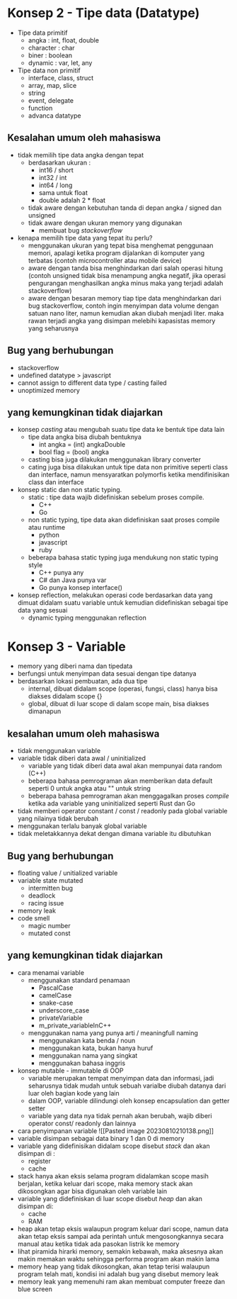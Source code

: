 # Konsep 2 - Tipe data (Datatype)
- Tipe data primitif 
	- angka : int, float, double
	- character : char
	- biner : boolean
	- dynamic : var, let, any
- Tipe data non primitif
	- interface, class, struct
	- array, map, slice
	- string
	- event, delegate
	- function
	- advanca datatype

## Kesalahan umum oleh mahasiswa
- tidak memilih tipe data angka dengan tepat
	- berdasarkan ukuran : 
		- int16 / short
		- int32 / int
		- int64 / long
		- sama untuk float
		- double adalah 2 * float
	- tidak aware dengan kebutuhan tanda di depan angka / signed dan unsigned
	- tidak aware dengan ukuran memory yang digunakan
		- membuat bug _stackoverflow_
- kenapa memilih tipe data yang tepat itu perlu?
	- menggunakan ukuran yang tepat bisa menghemat penggunaan memori, apalagi ketika program dijalankan di komputer yang terbatas (contoh microcontroller atau mobile device)
	- aware dengan tanda bisa menghindarkan dari salah operasi hitung (contoh unsigned tidak bisa menampung angka negatif, jika operasi pengurangan menghasilkan angka minus maka yang terjadi adalah stackoverflow)
	- aware dengan besaran memory tiap tipe data menghindarkan dari bug stackoverflow, contoh ingin menyimpan data volume dengan satuan nano liter, namun kemudian akan diubah menjadi liter. maka rawan terjadi angka yang disimpan melebihi kapasistas memory yang seharusnya

## Bug yang berhubungan
- stackoverflow
- undefined datatype > javascript
- cannot assign to different data type / casting failed
- unoptimized memory

## yang kemungkinan tidak diajarkan
- konsep _casting_ atau mengubah suatu tipe data ke bentuk tipe data lain
	- tipe data angka bisa diubah bentuknya
		- int angka = (int) angkaDouble
		- bool flag = (bool) angka
	- casting bisa juga dilakukan menggunakan library converter
	- cating juga bisa dilakukan untuk tipe data non primitive seperti class dan interface, namun mensyaratkan polymorfis ketika mendifinisikan class dan interface
- konsep static dan non static typing.
	- static : tipe data wajib didefiniskan sebelum proses compile.
		- C++
		- Go
	- non static typing, tipe data akan didefiniskan saat proses compile atau runtime
		- python
		- javascript
		- ruby
	- beberapa bahasa static typing juga mendukung non static typing style
		- C++ punya any
		- C# dan Java punya var
		- Go punya konsep interface()
- konsep reflection, melakukan operasi code berdasarkan data yang dimuat didalam suatu variable untuk kemudian didefiniskan sebagai tipe data yang sesuai
	- dynamic typing menggunakan reflection

# Konsep 3 - Variable
- memory yang diberi nama dan tipedata
- berfungsi untuk menyimpan data sesuai dengan tipe datanya
- berdasarkan lokasi pembuatan, ada dua tipe
	- internal, dibuat didalam scope (operasi, fungsi, class) hanya bisa diakses didalam scope {}
	- global, dibuat di luar scope di dalam scope main, bisa diakses dimanapun

## kesalahan umum oleh mahasiswa
- tidak menggunakan variable
- variable tidak diberi data awal / uninitialized
	-  variable yang tidak diberi data awal akan mempunyai data random (C++)
	- beberapa bahasa pemrograman akan memberikan data default seperti 0 untuk angka atau "" untuk string
	- beberapa bahasa pemrograman akan menggagalkan proses _compile_ ketika ada variable yang uninitialized seperti Rust dan Go
- tidak memberi operator constant / const / readonly pada global variable yang nilainya tidak berubah
- menggunakan terlalu banyak global variable
- tidak meletakkannya dekat dengan dimana variable itu dibutuhkan

## Bug yang berhubungan
- floating value / unitialized variable
- variable state mutated
	- intermitten bug
	- deadlock
	- racing issue
- memory leak
- code smell
	- magic number
	- mutated const

## yang kemungkinan tidak diajarkan
- cara menamai variable
	- menggunakan standard penamaan
		- PascalCase
		- camelCase
		- snake-case
		- underscore_case
		- privateVariable
		- m_private_variableInC++
	- menggunakan nama yang punya arti / meaningfull naming
		- menggunakan kata benda / noun
		- menggunakan kata, bukan hanya huruf
		- menggunakan nama yang singkat
		- menggunakan bahasa inggris
- konsep mutable - immutable di OOP
	- variable merupakan tempat menyimpan data dan informasi, jadi seharusnya tidak mudah untuk sebuah varialbe diubah datanya dari luar oleh bagian kode yang lain
	- dalam OOP, variable dilindungi oleh konsep encapsulation dan getter setter
	- variable yang data nya tidak pernah akan berubah, wajib diberi operator const/ readonly dan lainnya
- cara penyimpanan variable
![[Pasted image 20230810210138.png]]
- variable disimpan sebagai data binary 1 dan 0 di memory
- variable yang didefinisikan didalam scope disebut _stack_ dan akan disimpan di :
	- register
	- cache
- stack hanya akan eksis selama program didalamkan scope masih berjalan, ketika keluar dari scope, maka memory stack akan dikosongkan agar bisa digunakan oleh variable lain
- variable yang didefiniskan di luar scope disebut _heap_ dan akan disimpan di:
	- cache
	- RAM
- heap akan tetap eksis walaupun program keluar dari scope, namun data akan tetap eksis sampai ada perintah untuk mengosongkannya secara manual atau ketika tidak ada pasokan listrik ke memory
- lihat piramida hirarki memory, semakin kebawah, maka aksesnya akan makin memakan waktu sehingga performa program akan makin lama
- memory heap yang tidak dikosongkan, akan tetap terisi walaupun program telah mati, kondisi ini adalah bug yang disebut memory leak
- memory leak yang memenuhi ram akan membuat computer freeze dan blue screen